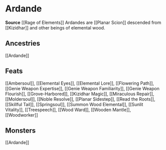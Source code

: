 ﻿---
id: '498'
name: Ardande
rarity: Common
source: '[[DATABASE/source/Rage of Elements|Rage of Elements]]'
trait:
- Ardande
type: Trait

---
# Ardande

**Source** [[Rage of Elements]]
Ardandes are [[Planar Scion]] descended from [[Kizidhar]] and other beings of elemental wood.

## Ancestries

[[Ardande]]

## Feats

[[Ambersoul]], [[Elemental Eyes]], [[Elemental Lore]], [[Flowering Path]], [[Genie Weapon Expertise]], [[Genie Weapon Familiarity]], [[Genie Weapon Flourish]], [[Grove-Harbored]], [[Kizidhar Magic]], [[Miraculous Repair]], [[Moldersoul]], [[Noble Resolve]], [[Planar Sidestep]], [[Read the Roots]], [[Skillful Tail]], [[Springsoul]], [[Summon Wood Elemental]], [[Sunlit Vitality]], [[Treespeech]], [[Wood Ward]], [[Wooden Mantle]], [[Woodworker]]

## Monsters

[[Ardande]]